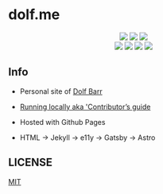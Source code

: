 # dolf.me

<div align="center">
  <img src="https://badgen.net/github/checks/dolfbarr/website">
  <img src="https://badgen.net/github/checks/dolfbarr/website">
  <img src="https://badgen.net/github/last-commit/dolfbarr/website">
  <br>
  <img src="https://badgen.net/github/license/dolfbarr/website">
  <img src="https://badgen.net/badge/icon/typescript?icon=typescript&label&color=cyan">
  <img src="https://badgen.net/badge/framework/Astro/purple">
  <img src="https://badgen.net/badge/hosted/Github%20Pages/black">
  <br>
</div>

## Info

- Personal site of [Dolf Barr](https://dolf.me)

- [Running locally aka 'Contributor’s guide](CONTRIBUTORS.md)

- Hosted with Github Pages

- HTML -> Jekyll -> e11y -> Gatsby -> Astro

## LICENSE

[MIT](LICENSE)
